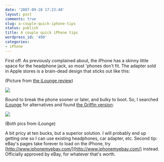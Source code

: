 ```yaml
---
date: '2007-09-28 17:23:48'
layout: post
comments: true
slug: a-couple-quick-iphone-tips
status: publish
title: A couple quick iPhone tips
wordpress_id: '490'
categories:
- iPhone
---
```


First off. As previously complained about, the iPhone has a skinny little space for the headphone jack, so most 'phones don't fit. The adapter sold in Apple stores is a brain-dead design that sticks out like this:

(Picture from [the iLounge review](http://http://www.ilounge.com/index.php/ipod/review/belkin-headphone-adapter-for-iphone/))


![](http://www.phfactor.net/wp-pics/belkin-iphone-adapter-wpa.jpg)


 Bound to break the phone sooner or later, and bulky to boot. So, I searched [iLounge](http://www.ilounge.com/) for alternatives and found [the Griffin version](http://www.ilounge.com/index.php/ipod/review/griffin-headphone-adapter-for-iphone/):


![](http://www.phfactor.net/wp-pics/griffin-iphone-adapter-wpa.jpg)





(Both pics from iLounge)

A bit pricy at ten bucks, but a superior solution. I will probably end up getting one so I can use existing headphones, car adapter, etc.
Second tip: eBay's pages take forever to load on the iPhone, try [http://www.iphonemyebay.com/](http://www.iphonemyebay.com/) instead. Officially approved by eBay, for whatever that's worth.
